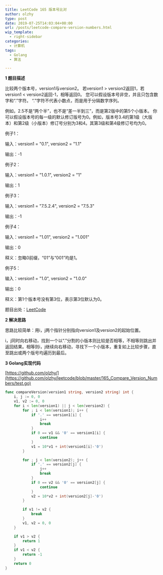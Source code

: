 ```yaml
---
title: LeetCode 165 版本号比对
author: olzhy
type: post
date: 2019-07-25T14:03:04+00:00
url: /posts/leetcode-compare-version-numbers.html
wip_template:
  - right-sidebar
categories:
  - 计算机
tags:
  - Golang
  - 算法

---
```

**1 题目描述**
  
比较两个版本号，version1与version2。
若version1 > version2返回1，若version1 < version2返回-1，相等返回0。
您可以假设版本号非空，并且只包含数字和“.”字符。
“.”字符不代表小数点，而是用于分隔数字序列。

例如，2.5不是“两个半”，也不是“差一半到三”，而是第2版中的第5个小版本。
你可以假设版本号的每一级的默认修订版号为0。例如，版本号3.4的第1级（大版本）和第2级（小版本）修订号分别为3和4。其第3级和第4级修订号均为0。

例子1：

输入：version1 = "0.1", version2 = "1.1"

输出：-1

例子2：

输入：version1 = "1.0.1", version2 = "1"

输出：1

例子3：

输入：version1 = "7.5.2.4", version2 = "7.5.3"

输出：-1

例子4：

输入：version1 = "1.01", version2 = "1.001"

输出：0

释义：忽略0前缀，“01”与“001”均是1。

例子5：

输入：version1 = "1.0", version2 = "1.0.0"

输出：0

释义：第1个版本号没有第3位，表示第3位默认为0。

题目出处：[LeetCode](https://leetcode.com/problems/compare-version-numbers/)

**2 解决思路**
  
思路比较简单：用i，j两个指针分别指向version1及version2的起始位置。
  
i，j同时向右移动，找到一个以“.”分割的小版本则比较是否相等，不相等则跳出并返回结果。相等则i，j继续向右移动，寻找下一个小版本，重复如上比较步骤，直至跳出或两个版号均遍历到最后。

**3 Golang实现代码**
  
[https://github.com/olzhy/](https://github.com/olzhy/leetcode/blob/master/165_Compare_Version_Numbers/test.go)

```go
func compareVersion(version1 string, version2 string) int {
    i, j := 0, 0
    v1, v2 := 0, 0
    for i < len(version1) || j < len(version2) {
        for ; i < len(version1); i++ {
            if '.' == version1[i] {
                i++
                break
            }
            if 0 == v1 && '0' == version1[i] {
                continue
            }
            v1 = 10*v1 + int(version1[i]-'0')
        }

        for ; j < len(version2); j++ {
            if '.' == version2[j] {
                j++
                break
            }
            if 0 == v2 && '0' == version2[j] {
                continue
            }
            v2 = 10*v2 + int(version2[j]-'0')
        }

        if v1 != v2 {
            break
        }
        v1, v2 = 0, 0
    }

    if v1 > v2 {
        return 1
    }
    if v1 < v2 {
        return -1
    }
    return 0
}
```